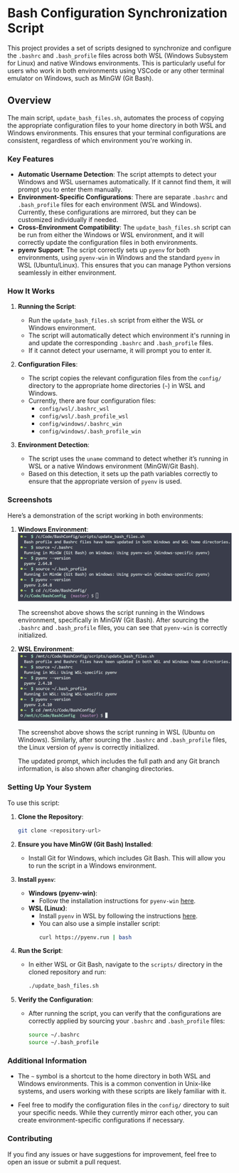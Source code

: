 # Bash Configuration Synchronization Script

This project provides a set of scripts designed to synchronize and configure the `.bashrc` and `.bash_profile` files across both WSL (Windows Subsystem for Linux) and native Windows environments. This is particularly useful for users who work in both environments using VSCode or any other terminal emulator on Windows, such as MinGW (Git Bash).

## Overview

The main script, `update_bash_files.sh`, automates the process of copying the appropriate configuration files to your home directory in both WSL and Windows environments. This ensures that your terminal configurations are consistent, regardless of which environment you're working in.

### Key Features

- **Automatic Username Detection**: The script attempts to detect your Windows and WSL usernames automatically. If it cannot find them, it will prompt you to enter them manually.
- **Environment-Specific Configurations**: There are separate `.bashrc` and `.bash_profile` files for each environment (WSL and Windows). Currently, these configurations are mirrored, but they can be customized individually if needed.
- **Cross-Environment Compatibility**: The `update_bash_files.sh` script can be run from either the Windows or WSL environment, and it will correctly update the configuration files in both environments.
- **pyenv Support**: The script correctly sets up `pyenv` for both environments, using `pyenv-win` in Windows and the standard `pyenv` in WSL (Ubuntu/Linux). This ensures that you can manage Python versions seamlessly in either environment.

### How It Works

1. **Running the Script**:
   - Run the `update_bash_files.sh` script from either the WSL or Windows environment.
   - The script will automatically detect which environment it's running in and update the corresponding `.bashrc` and `.bash_profile` files.
   - If it cannot detect your username, it will prompt you to enter it.

2. **Configuration Files**:
   - The script copies the relevant configuration files from the `config/` directory to the appropriate home directories (`~`) in WSL and Windows.
   - Currently, there are four configuration files:
     - `config/wsl/.bashrc_wsl`
     - `config/wsl/.bash_profile_wsl`
     - `config/windows/.bashrc_win`
     - `config/windows/.bash_profile_win`

3. **Environment Detection**:
   - The script uses the `uname` command to detect whether it’s running in WSL or a native Windows environment (MinGW/Git Bash).
   - Based on this detection, it sets up the path variables correctly to ensure that the appropriate version of `pyenv` is used.

### Screenshots

Here’s a demonstration of the script working in both environments:

1. **Windows Environment**:
   ![Windows Environment](images/win.png)

   The screenshot above shows the script running in the Windows environment, specifically in MinGW (Git Bash). After sourcing the `.bashrc` and `.bash_profile` files, you can see that `pyenv-win` is correctly initialized.

2. **WSL Environment**:
   ![WSL Environment](images/wsl.png)

   The screenshot above shows the script running in WSL (Ubuntu on Windows). Similarly, after sourcing the `.bashrc` and `.bash_profile` files, the Linux version of `pyenv` is correctly initialized.

   The updated prompt, which includes the full path and any Git branch information, is also shown after changing directories.

### Setting Up Your System

To use this script:

1. **Clone the Repository**:
   ```bash
   git clone <repository-url>
   ```

2. **Ensure you have MinGW (Git Bash) Installed**:
   - Install Git for Windows, which includes Git Bash. This will allow you to run the script in a Windows environment.

3. **Install `pyenv`**:
   - **Windows (pyenv-win)**:
     - Follow the installation instructions for `pyenv-win` [here](https://github.com/pyenv-win/pyenv-win#installation).
   - **WSL (Linux)**:
     - Install `pyenv` in WSL by following the instructions [here](https://github.com/pyenv/pyenv#installation).
     - You can also use a simple installer script:
       ```bash
       curl https://pyenv.run | bash
       ```

4. **Run the Script**:
   - In either WSL or Git Bash, navigate to the `scripts/` directory in the cloned repository and run:
     ```bash
     ./update_bash_files.sh
     ```

5. **Verify the Configuration**:
   - After running the script, you can verify that the configurations are correctly applied by sourcing your `.bashrc` and `.bash_profile` files:
     ```bash
     source ~/.bashrc
     source ~/.bash_profile
     ```

### Additional Information

- The `~` symbol is a shortcut to the home directory in both WSL and Windows environments. This is a common convention in Unix-like systems, and users working with these scripts are likely familiar with it.

- Feel free to modify the configuration files in the `config/` directory to suit your specific needs. While they currently mirror each other, you can create environment-specific configurations if necessary.

### Contributing

If you find any issues or have suggestions for improvement, feel free to open an issue or submit a pull request.
